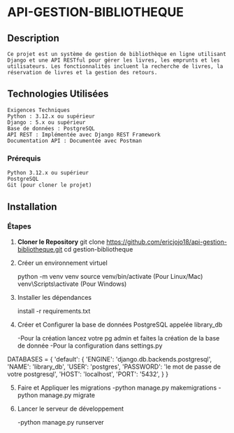 #  API-GESTION-BIBLIOTHEQUE

## Description
    Ce projet est un système de gestion de bibliothèque en ligne utilisant Django et une API RESTful pour gérer les livres, les emprunts et les utilisateurs. Les fonctionnalités incluent la recherche de livres, la réservation de livres et la gestion des retours.

## Technologies Utilisées
    Exigences Techniques
    Python : 3.12.x ou supérieur
    Django : 5.x ou supérieur
    Base de données : PostgreSQL
    API REST : Implémentée avec Django REST Framework
    Documentation API : Documentée avec Postman



### Prérequis
    Python 3.12.x ou supérieur
    PostgreSQL
    Git (pour cloner le projet)

## Installation

### Étapes

1. **Cloner le Repository**
    git clone https://github.com/ericjojo18/api-gestion-bibliotheque.git
    cd gestion-bibliotheque

2. Créer un environnement virtuel

    python -m venv venv
    source venv/bin/activate (Pour Linux/Mac)
    venv\Scripts\activate    (Pour Windows)

3. Installer les dépendances

     install -r requirements.txt

4. Créer et Configurer la base de données PostgreSQL appelée library_db


    -Pour la création lancez votre pg admin et faites la création de la base de donnée
    -Pour la configuration dans settings.py

DATABASES = {
    'default': {
        'ENGINE': 'django.db.backends.postgresql',
        'NAME': 'library_db',
        'USER': 'postgres',
        'PASSWORD': 'le mot de passe de votre postgresql',
        'HOST': 'localhost',
        'PORT': '5432',
    }
}

5. Faire et Appliquer les migrations
    -python manage.py makemigrations
    -python manage.py migrate

7. Lancer le serveur de développement

    -python manage.py runserver




